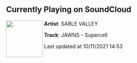 ## Currently Playing on SoundCloud

[<img align="left" width="100" src="https://i1.sndcdn.com/artworks-lqoJXJIVHQk5govi-GAo2Dg-t500x500.jpg">](https://soundcloud.com/sablevalley/supercell)

**Artist**: SABLE VALLEY 

**Track**: JAWNS - Supercell

Last updated at 10/11/2021 14:53
